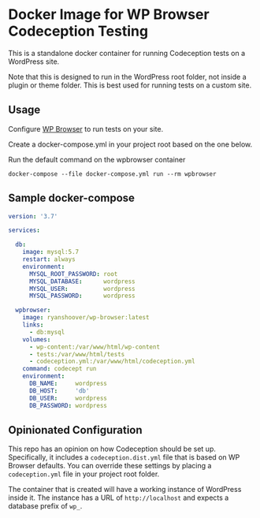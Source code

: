 # Docker Image for WP Browser Codeception Testing

This is a standalone docker container for running Codeception tests on a WordPress site.

Note that this is designed to run in the WordPress root folder, not inside a plugin or theme folder. This is best used for running tests on a custom site.

## Usage

Configure [WP Browser](https://github.com/lucatume/wp-browser/) to run tests on your site.

Create a docker-compose.yml in your project root based on the one below.

Run the default command on the wpbrowser container

```shell
docker-compose --file docker-compose.yml run --rm wpbrowser
```

## Sample docker-compose

```yaml
version: '3.7'

services:

  db:
    image: mysql:5.7
    restart: always
    environment:
      MYSQL_ROOT_PASSWORD: root
      MYSQL_DATABASE:      wordpress
      MYSQL_USER:          wordpress
      MYSQL_PASSWORD:      wordpress

  wpbrowser:
    image: ryanshoover/wp-browser:latest
    links:
      - db:mysql
    volumes:
      - wp-content:/var/www/html/wp-content
      - tests:/var/www/html/tests
      - codeception.yml:/var/www/html/codeception.yml
    command: codecept run
    environment:
      DB_NAME:     wordpress
      DB_HOST:     'db'
      DB_USER:     wordpress
      DB_PASSWORD: wordpress
```

## Opinionated Configuration

This repo has an opinion on how Codeception should be set up. Specifically, it includes a `codeception.dist.yml` file that is based on WP Browser defaults. You can override these settings by placing a `codeception.yml` file in your project root folder.

The container that is created will have a working instance of WordPress inside it. The instance has a URL of `http://localhost` and expects a database prefix of `wp_`.
